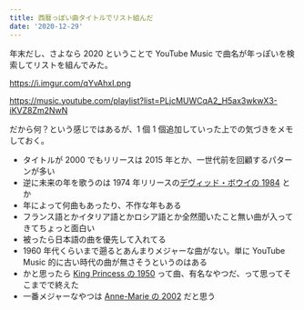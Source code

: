 ```yaml
---
title: 西暦っぽい曲タイトルでリスト組んだ
date: '2020-12-29'
---
```


年末だし、さよなら 2020 ということで YouTube Music で曲名が年っぽいを検索してリストを組んでみた。

https://i.imgur.com/qYvAhxI.png

https://music.youtube.com/playlist?list=PLjcMUWCqA2_H5ax3wkwX3-iKVZ8Zm2NwN

だから何？という感じではあるが、1 個 1 個追加していった上での気づきをメモしておく。

- タイトルが 2000 でもリリースは 2015 年とか、一世代前を回顧するパターンが多い
- 逆に未来の年を歌うのは 1974 年リリースの[デヴィッド・ボウイの 1984](https://music.youtube.com/watch?v=x2xfpMMQIJ8) とか
- 年によって何曲もあったり、不作な年もある
- フランス語とかイタリア語とかロシア語とか全然聞いたこと無い曲が入ってきてちょっと面白い
- 被ったら日本語の曲を優先して入れてる
- 1960 年代くらいまで遡るとあんまりメジャーな曲がない。単に YouTube Music 的に古い時代の曲が無さそうというのはある
- かと思ったら [King Princess の 1950](https://music.youtube.com/watch?v=BBBN6yUcef0) って曲、有名なやつだ、って思ってそこまでで終えた
- 一番メジャーなやつは [Anne-Marie の 2002](https://music.youtube.com/watch?v=ee2mcqcGL_c) だと思う
